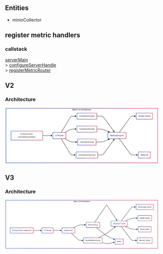 ## Entities
- minioCollector


## register metric handlers
### callstack
[serverMain](https://github.com/minio/minio/blob/RELEASE.2025-02-03T21-03-04Z/cmd/server-main.go#L743)  
\> [configureServerHandle](https://github.com/minio/minio/blob/RELEASE.2025-02-03T21-03-04Z/cmd/server-main.go#L891)  
\> [registerMetricRouter](https://github.com/minio/minio/blob/RELEASE.2025-02-03T21-03-04Z/cmd/routers.go#L101)  

## V2 
### Architecture
<img src=metric_diagram_architecture_v2.png>

## V3 
### Architecture
<img src=metric_diagram_architecture_v3.png>